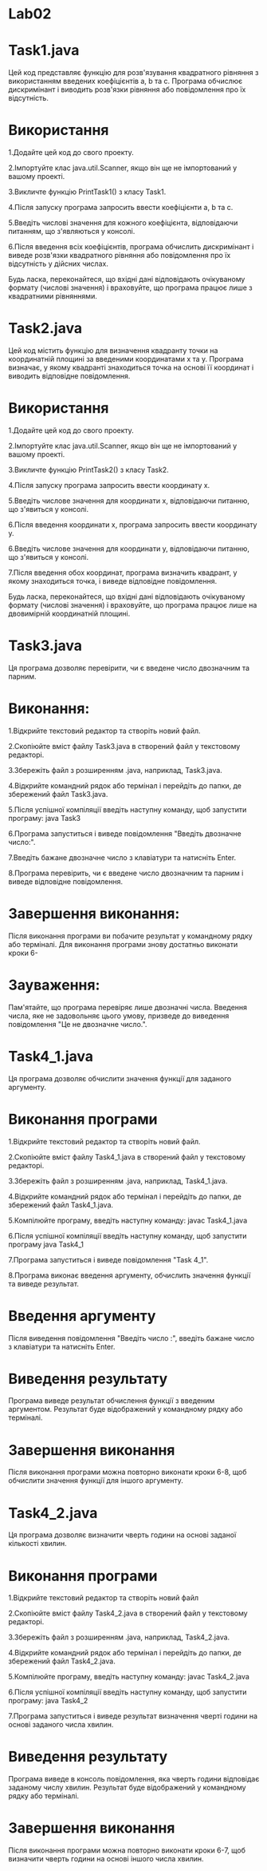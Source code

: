 # Lab02
# Task1.java

Цей код представляє функцію для розв'язування квадратного рівняння з використанням введених коефіцієнтів a, b та c. Програма обчислює дискримінант і виводить розв'язки рівняння або повідомлення про їх відсутність.

# Використання
1.Додайте цей код до свого проекту.

2.Імпортуйте клас java.util.Scanner, якщо він ще не імпортований у вашому проекті.

3.Викличте функцію PrintTask1() з класу Task1.

4.Після запуску програма запросить ввести коефіцієнти a, b та c.

5.Введіть числові значення для кожного коефіцієнта, відповідаючи питанням, що з'являються у консолі.

6.Після введення всіх коефіцієнтів, програма обчислить дискримінант і виведе розв'язки квадратного рівняння або повідомлення про їх відсутність у дійсних числах.

Будь ласка, переконайтеся, що вхідні дані відповідають очікуваному формату (числові значення) і враховуйте, що програма працює лише з квадратними рівняннями.
#
# Task2.java

Цей код містить функцію для визначення квадранту точки на координатній площині за введеними координатами x та y. Програма визначає, у якому квадранті знаходиться точка на основі її координат і виводить відповідне повідомлення.

# Використання
1.Додайте цей код до свого проекту.

2.Імпортуйте клас java.util.Scanner, якщо він ще не імпортований у вашому проекті.

3.Викличте функцію PrintTask2() з класу Task2.

4.Після запуску програма запросить ввести координату x.

5.Введіть числове значення для координати x, відповідаючи питанню, що з'явиться у консолі.

6.Після введення координати x, програма запросить ввести координату y.

6.Введіть числове значення для координати y, відповідаючи питанню, що з'явиться у консолі.

7.Після введення обох координат, програма визначить квадрант, у якому знаходиться точка, і виведе відповідне повідомлення.

Будь ласка, переконайтеся, що вхідні дані відповідають очікуваному формату (числові значення) і враховуйте, що програма працює лише на двовимірній координатній площині.
#
# Task3.java

Ця програма дозволяє перевірити, чи є введене число двозначним та парним.

# Виконання:

1.Відкрийте текстовий редактор та створіть новий файл.

2.Скопіюйте вміст файлу Task3.java в створений файл у текстовому редакторі.

3.Збережіть файл з розширенням .java, наприклад, Task3.java.

4.Відкрийте командний рядок або термінал і перейдіть до папки, де збережений файл Task3.java.

5.Після успішної компіляції введіть наступну команду, щоб запустити програму:
java Task3

6.Програма запуститься і виведе повідомлення "Введіть двозначне число:".

7.Введіть бажане двозначне число з клавіатури та натисніть Enter.

8.Програма перевірить, чи є введене число двозначним та парним і виведе відповідне повідомлення.

# Завершення виконання:

Після виконання програми ви побачите результат у командному рядку або терміналі. Для виконання програми знову достатньо виконати кроки 6-

# Зауваження: 

Пам'ятайте, що програма перевіряє лише двозначні числа. Введення числа, яке не задовольняє цього умову, призведе до виведення повідомлення "Це не двозначне число.".
#
# Task4_1.java

Ця програма дозволяє обчислити значення функції для заданого аргументу.

# Виконання програми

1.Відкрийте текстовий редактор та створіть новий файл.

2.Скопіюйте вміст файлу Task4_1.java в створений файл у текстовому редакторі.

3.Збережіть файл з розширенням .java, наприклад, Task4_1.java.

4.Відкрийте командний рядок або термінал і перейдіть до папки, де збережений файл Task4_1.java.

5.Компілюйте програму, введіть наступну команду:
javac Task4_1.java

6.Після успішної компіляції введіть наступну команду, щоб запустити програму
java Task4_1

7.Програма запуститься і виведе повідомлення "Task 4_1".

8.Програма виконає введення аргументу, обчислить значення функції та виведе результат.
#
# Введення аргументу

Після виведення повідомлення "Введіть число :", введіть бажане число з клавіатури та натисніть Enter.
#
# Виведення результату

Програма виведе результат обчислення функції з введеним аргументом. Результат буде відображений у командному рядку або терміналі.

#
# Завершення виконання
Після виконання програми можна повторно виконати кроки 6-8, щоб обчислити значення функції для іншого аргументу.
#
# Task4_2.java

Ця програма дозволяє визначити чверть години на основі заданої кількості хвилин.
#
# Виконання програми

1.Відкрийте текстовий редактор та створіть новий файл

2.Скопіюйте вміст файлу Task4_2.java в створений файл у текстовому редакторі.

3.Збережіть файл з розширенням .java, наприклад, Task4_2.java.

4.Відкрийте командний рядок або термінал і перейдіть до папки, де збережений файл Task4_2.java.

5.Компілюйте програму, введіть наступну команду:
javac Task4_2.java

6.Після успішної компіляції введіть наступну команду, щоб запустити програму:
java Task4_2

7.Програма запуститься і виведе результат визначення чверті години на основі заданого числа хвилин.

#
# Виведення результату
Програма виведе в консоль повідомлення, яка чверть години відповідає заданому числу хвилин. Результат буде відображений у командному рядку або терміналі.

#
# Завершення виконання
Після виконання програми можна повторно виконати кроки 6-7, щоб визначити чверть години на основі іншого числа хвилин.

